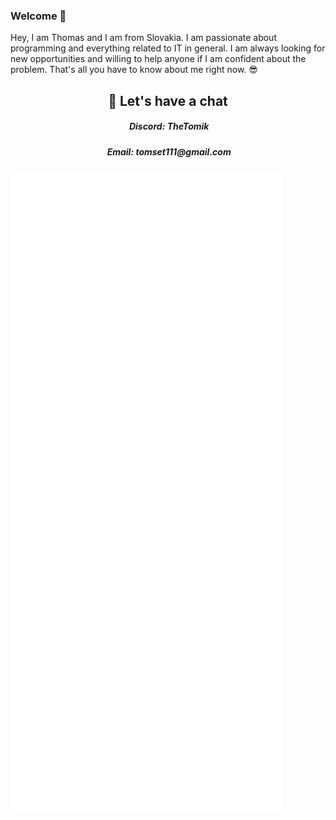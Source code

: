 ### Welcome 👋

<p>Hey, I am Thomas and I am from Slovakia. I am passionate about programming and everything related to IT in general. I am always looking for new opportunities and willing to help anyone if I am confident about the problem. That's all you have to know about me right now. 😎</p>

<h2 align="center"> 💬 Let's have a chat </h2>
<h5 align="center">&nbsp;Discord: TheTomik</h5>
<h5 align="center">&nbsp;Email: tomset111@gmail.com</h5>

<img src="/github-metrics.svg" alt="Metrics">
